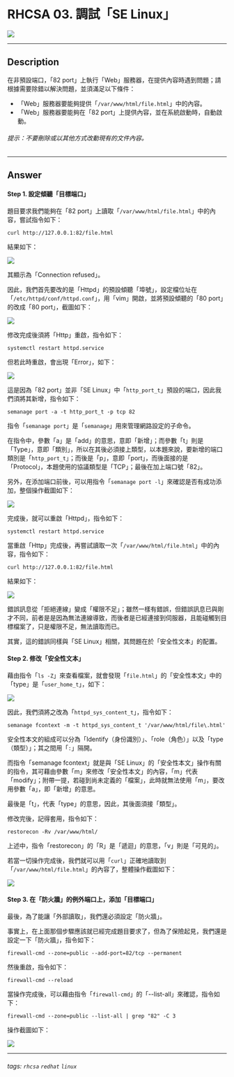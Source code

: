 # RHCSA 03. 調試「SE Linux」

![](https://github.com/rickbsr/Certification-RedHat-RHCSA/blob/main/pics/redhat-rhcsa.png?raw=true)

---

## Description

在非預設端口，「82 port」上執行「Web」服務器，在提供內容時遇到問題；請根據需要除錯以解決問題，並須滿足以下條件：

- 「Web」服務器要能夠提供「`/var/www/html/file.html`」中的內容。
- 「Web」服務器要能夠在「82 port」上提供內容，並在系統啟動時，自動啟動。

###### 提示：不要刪除或以其他方式改動現有的文件內容。

---

## Answer

#### Step 1. 設定傾聽「目標端口」

題目要求我們能夠在「82 port」上讀取「`/var/www/html/file.html`」中的內容，嘗試指令如下：

```shell
curl http://127.0.0.1:82/file.html
```

結果如下：

![](https://github.com/rickbsr/Certification-RedHat-RHCSA/blob/main/pics/q03_curl_refused.png?raw=true)

其顯示為「Connection refused」。

因此，我們首先要改的是「Httpd」的預設傾聽「埠號」，設定檔位址在「`/etc/httpd/conf/httpd.conf`」，用「vim」開啟，並將預設傾聽的「80 port」的改成「80 port」，截圖如下：

![](https://github.com/rickbsr/Certification-RedHat-RHCSA/blob/main/pics/q03_httpconf_ch_port.png?raw=true)

修改完成後須將「Http」重啟，指令如下：

```shell
systemctl restart httpd.service
```

但若此時重啟，會出現「Error」，如下：

![](https://github.com/rickbsr/Certification-RedHat-RHCSA/blob/main/pics/q03_httpd_restart_error.png?raw=true)

這是因為「82 port」並非「SE Linux」中「`http_port_t`」預設的端口，因此我們須將其新增，指令如下：

```shell
semanage port -a -t http_port_t -p tcp 82
```

指令「`semanage port`」是「`semanage`」用來管理網路設定的子命令。

在指令中，參數「a」是「add」的意思，意即「新增」；而參數「t」則是「Type」，意即「類別」，所以在其後必須接上類型，以本題來說，要新增的端口類別是「`http_port_t`」；而後是「p」，意即「port」，而後面接的是「Protocol」，本題使用的協議類型是「TCP」；最後在加上端口號「82」。

另外，在添加端口前後，可以用指令「`semanage port -l`」來確認是否有成功添加，整個操作截圖如下：

![](https://github.com/rickbsr/Certification-RedHat-RHCSA/blob/main/pics/q03_semanage_port.png?raw=true)

完成後，就可以重啟「Httpd」，指令如下：

```shell
systemctl restart httpd.service
```

當重啟「Http」完成後，再嘗試讀取一次「`/var/www/html/file.html`」中的內容，指令如下：

```shell
curl http://127.0.0.1:82/file.html
```

結果如下：

![](https://github.com/rickbsr/Certification-RedHat-RHCSA/blob/main/pics/q03_curl_no_permission.png?raw=true)

錯誤訊息從「拒絕連線」變成「權限不足」；雖然一樣有錯誤，但錯誤訊息已與剛才不同，前者是是因為無法連線導致，而後者是已經連接到伺服器，且能碰觸到目標檔案了，只是權限不足，無法讀取而已。

其實，這的錯誤同樣與「SE Linux」相關，其問題在於「安全性文本」的配置。

#### Step 2. 修改「安全性文本」

藉由指令「`ls -Z`」來查看檔案，就會發現「`file.html`」的「安全性本文」中的「type」是「`user_home_t`」，如下：

![](https://github.com/rickbsr/Certification-RedHat-RHCSA/blob/main/pics/q03_security_context.png?raw=true)

因此，我們須將之改為「`httpd_sys_content_t`」，指令如下：

```shell
semanage fcontext -m -t httpd_sys_content_t '/var/www/html/file\.html'
```

安全性本文的組成可以分為「Identify（身份識別）」、「role（角色）」以及「type（類型）」；其之間用「`:`」隔開。

而指令「semanage fcontext」就是與「SE Linux」的「安全性本文」操作有關的指令，其可藉由參數「m」來修改「安全性本文」的內容，「m」代表「modify」；附帶一提，若碰到尚未定義的「檔案」，此時就無法使用「m」，要改用參數「a」，即「新增」的意思。

最後是「t」，代表「type」的意思，因此，其後面須接「類型」。

修改完後，記得套用，指令如下：

```shell
restorecon -Rv /var/www/html/
```

上述中，指令「restorecon」的「R」是「遞迴」的意思，「v」則是「可見的」。

若當一切操作完成後，我們就可以用「`curl`」正確地讀取到「`/var/www/html/file.html`」的內容了，整體操作截圖如下：

![](https://github.com/rickbsr/Certification-RedHat-RHCSA/blob/main/pics/q03_semanage_fcontext_m.png?raw=true)

#### Step 3. 在「防火牆」的例外端口上，添加「目標端口」

最後，為了能讓「外部讀取」，我們還必須設定「防火牆」。

事實上，在上面那個步驟應該就已經完成題目要求了，但為了保險起見，我們還是設定一下「防火牆」，指令如下：

```shell
firewall-cmd --zone=public --add-port=82/tcp --permanent
```

然後重啟，指令如下：

```shell
firewall-cmd --reload
```

當操作完成後，可以藉由指令「`firewall-cmd`」的「--list-all」來確認，指令如下：

```shell
firewall-cmd --zone=public --list-all | grep "82" -C 3
```

操作截圖如下：

![](https://github.com/rickbsr/Certification-RedHat-RHCSA/blob/main/pics/q03_firewall.png?raw=true)

---

###### tags: `rhcsa` `redhat` `linux`